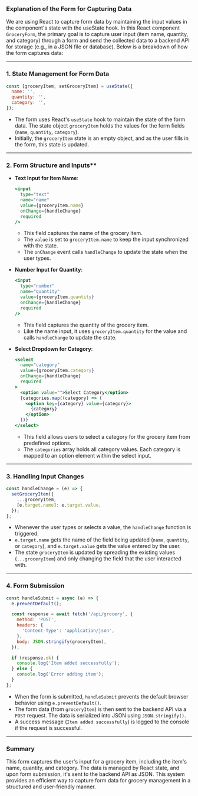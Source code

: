 ### Explanation of the Form for Capturing Data
We are using React to capture form data by maintaining the input values in the component's state with the useState hook.
In this React component `GroceryForm`, the primary goal is to capture user input (item name, quantity, and category) through a form and send the collected data to a backend API for storage (e.g., in a JSON file or database). Below is a breakdown of how the form captures data:

---

### 1. State Management for Form Data

```jsx
const [groceryItem, setGroceryItem] = useState({
  name: '',
  quantity: '',
  category: '',
});
```

- The form uses React's `useState` hook to maintain the state of the form data. The state object `groceryItem` holds the values for the form fields (`name`, `quantity`, `category`).
- Initially, the `groceryItem` state is an empty object, and as the user fills in the form, this state is updated.

---

### 2. Form Structure and Inputs**

- **Text Input for Item Name**: 
   ```jsx
   <input
     type="text"
     name="name"
     value={groceryItem.name}
     onChange={handleChange}
     required
   />
   ```
   - This field captures the name of the grocery item.
   - The `value` is set to `groceryItem.name` to keep the input synchronized with the state.
   - The `onChange` event calls `handleChange` to update the state when the user types.

- **Number Input for Quantity**:
   ```jsx
   <input
     type="number"
     name="quantity"
     value={groceryItem.quantity}
     onChange={handleChange}
     required
   />
   ```
   - This field captures the quantity of the grocery item.
   - Like the name input, it uses `groceryItem.quantity` for the value and calls `handleChange` to update the state.

- **Select Dropdown for Category**:
   ```jsx
   <select
     name="category"
     value={groceryItem.category}
     onChange={handleChange}
     required
   >
     <option value="">Select Category</option>
     {categories.map((category) => (
       <option key={category} value={category}>
         {category}
       </option>
     ))}
   </select>
   ```
   - This field allows users to select a category for the grocery item from predefined options.
   - The `categories` array holds all category values. Each category is mapped to an option element within the select input.

---

### 3. Handling Input Changes

```jsx
const handleChange = (e) => {
  setGroceryItem({
    ...groceryItem,
    [e.target.name]: e.target.value,
  });
};
```

- Whenever the user types or selects a value, the `handleChange` function is triggered.
- `e.target.name` gets the name of the field being updated (`name`, `quantity`, or `category`), and `e.target.value` gets the value entered by the user.
- The state `groceryItem` is updated by spreading the existing values (`...groceryItem`) and only changing the field that the user interacted with.

---

### 4. Form Submission

```jsx
const handleSubmit = async (e) => {
  e.preventDefault();

  const response = await fetch('/api/grocery', {
    method: 'POST',
    headers: {
      'Content-Type': 'application/json',
    },
    body: JSON.stringify(groceryItem),
  });

  if (response.ok) {
    console.log('Item added successfully');
  } else {
    console.log('Error adding item');
  }
};
```

- When the form is submitted, `handleSubmit` prevents the default browser behavior using `e.preventDefault()`.
- The form data (from `groceryItem`) is then sent to the backend API via a `POST` request. The data is serialized into JSON using `JSON.stringify()`.
- A success message (`Item added successfully`) is logged to the console if the request is successful.

---

### Summary

This form captures the user's input for a grocery item, including the item's name, quantity, and category. The data is managed by React state, and upon form submission, it's sent to the backend API as JSON. This system provides an efficient way to capture form data for grocery management in a structured and user-friendly manner.
